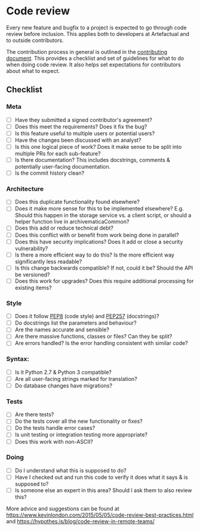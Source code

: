 Code review
===========

Every new feature and bugfix to a project is expected to go through code review
before inclusion. This applies both to developers at Artefactual and to outside
contributors.

The contribution process in general is outlined in the
[contributing document](CONTRIBUTING.md). This provides a checklist and set of
guidelines for what to do when doing code review. It also helps set
expectations for contributors about what to expect.

Checklist
---------

### Meta
- [  ] Have they submitted a signed contributor's agreement?
- [ ] Does this meet the requirements? Does it fix the bug?
- [ ] Is this feature useful to multiple users or potential users?
- [ ] Have the changes been discussed with an analyst?
- [ ] Is this one logical piece of work? Does it make sense to be split into
  multiple PRs for each sub-feature?
- [ ] Is there documentation?  This includes docstrings, comments & potentially
  user-facing documentation.
- [ ] Is the commit history clean?

### Architecture
- [ ] Does this duplicate functionality found elsewhere?
- [ ] Does it make more sense for this to be implemented elsewhere? E.g. Should
  this happen in the storage service vs. a client script, or should a helper
  function live in archivematicaCommon?
- [ ] Does this add or reduce technical debt?
- [ ] Does this conflict with or benefit from work being done in parallel?
- [ ] Does this have security implications? Does it add or close a security
  vulnerability?
- [ ] Is there a more efficient way to do this? Is the more efficient way
  significantly less readable?
- [ ] Is this change backwards compatible? If not, could it be?  Should the API
  be versioned?
- [ ] Does this work for upgrades?  Does this require additional processing for
  existing items?

### Style
- [ ] Does it follow [PEP8](https://www.python.org/dev/peps/pep-0008/)
  (code style) and [PEP257](https://www.python.org/dev/peps/pep-0257/)
  (docstrings)?
- [ ] Do docstrings list the parameters and behaviour?
- [ ] Are the names accurate and sensible?
- [ ] Are there massive functions, classes or files? Can they be split?
- [ ] Are errors handled?  Is the error handling consistent with similar code?

### Syntax:
- [ ] Is it Python 2.7 & Python 3 compatible?
- [ ] Are all user-facing strings marked for translation?
- [ ] Do database changes have migrations?

### Tests
- [ ] Are there tests?
- [ ] Do the tests cover all the new functionality or fixes?
- [ ] Do the tests handle error cases?
- [ ] Is unit testing or integration testing more appropriate?
- [ ] Does this work with non-ASCII?

### Doing
- [ ] Do I understand what this is supposed to do?
- [ ] Have I checked out and run this code to verify it does what it says & is
  supposed to?
- [ ] Is someone else an expert in this area? Should I ask them to also review
  this?

More advice and suggestions can be found at https://www.kevinlondon.com/2015/05/05/code-review-best-practices.html and
https://hypothes.is/blog/code-review-in-remote-teams/
